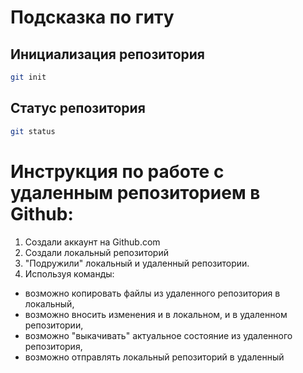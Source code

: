# Подсказка по гиту

## Инициализация репозитория

```sh
git init
```

## Статус репозитория

```sh
git status
```

# Инструкция по работе с удаленным репозиторием в Github:
1. Создали аккаунт на Github.com
2. Создали локальный репозиторий
3. "Подружили" локальный и удаленный репозитории.
4. Используя команды:
  - возможно копировать файлы из удаленного репозитория в локальный, 
  - возможно вносить изменения и в локальном, и в удаленном репозитории,
  - возможно "выкачивать" актуальное состояние из удаленного репозитория,
  - возможно отправлять локальный репозиторий в удаленный

